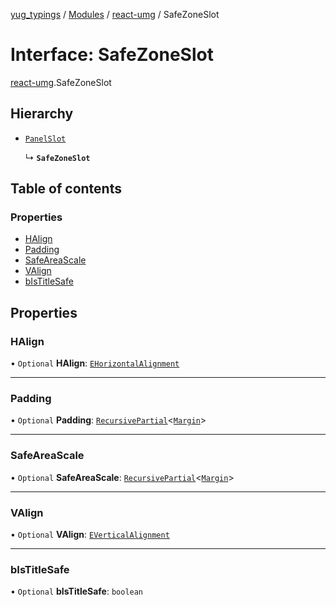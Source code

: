 [yug_typings](../README.md) / [Modules](../modules.md) / [react-umg](../modules/react_umg.md) / SafeZoneSlot

# Interface: SafeZoneSlot

[react-umg](../modules/react_umg.md).SafeZoneSlot

## Hierarchy

- [`PanelSlot`](react_umg.PanelSlot.md)

  ↳ **`SafeZoneSlot`**

## Table of contents

### Properties

- [HAlign](react_umg.SafeZoneSlot.md#halign)
- [Padding](react_umg.SafeZoneSlot.md#padding)
- [SafeAreaScale](react_umg.SafeZoneSlot.md#safeareascale)
- [VAlign](react_umg.SafeZoneSlot.md#valign)
- [bIsTitleSafe](react_umg.SafeZoneSlot.md#bistitlesafe)

## Properties

### HAlign

• `Optional` **HAlign**: [`EHorizontalAlignment`](../enums/ue_ue.EHorizontalAlignment.md)

___

### Padding

• `Optional` **Padding**: [`RecursivePartial`](../modules/react_umg.md#recursivepartial)<[`Margin`](../classes/ue_ue.Margin.md)\>

___

### SafeAreaScale

• `Optional` **SafeAreaScale**: [`RecursivePartial`](../modules/react_umg.md#recursivepartial)<[`Margin`](../classes/ue_ue.Margin.md)\>

___

### VAlign

• `Optional` **VAlign**: [`EVerticalAlignment`](../enums/ue_ue.EVerticalAlignment.md)

___

### bIsTitleSafe

• `Optional` **bIsTitleSafe**: `boolean`
